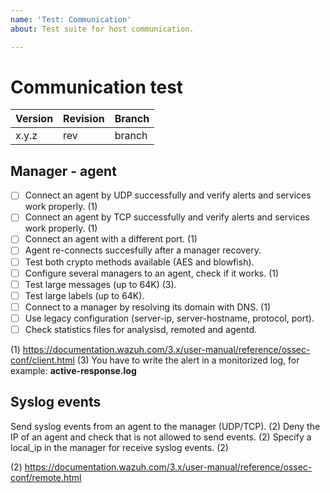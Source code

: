 ```yaml
---
name: 'Test: Communication'
about: Test suite for host communication.

---
```


# Communication test

| Version | Revision | Branch |
| --- | --- | --- |
| x.y.z | rev | branch |

## Manager - agent

- [ ] Connect an agent by UDP successfully  and verify alerts and services work properly. (1)
- [ ] Connect an agent by TCP successfully and verify alerts and services work properly. (1)
- [ ] Connect an agent with a different port. (1)
- [ ] Agent re-connects succesfully after a manager recovery.
- [ ] Test both crypto methods available (AES and blowfish).
- [ ] Configure several managers to an agent, check if it works. (1)
- [ ] Test large messages (up to 64K) (3).
- [ ] Test large labels (up to 64K).
- [ ] Connect to a manager by resolving its domain with DNS. (1)
- [ ] Use legacy configuration (server-ip, server-hostname, protocol, port).
- [ ] Check statistics files for analysisd, remoted and agentd.

(1) https://documentation.wazuh.com/3.x/user-manual/reference/ossec-conf/client.html
(3) You have to write the alert in a monitorized log, for example: **active-response.log**

## Syslog events

Send syslog events from an agent to the manager (UDP/TCP). (2)
Deny the IP of an agent and check that is not allowed to send events. (2)
Specify a local_ip in the manager for receive syslog events. (2)

(2) https://documentation.wazuh.com/3.x/user-manual/reference/ossec-conf/remote.html

